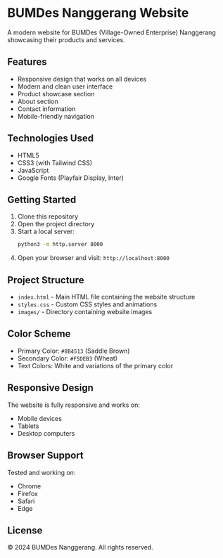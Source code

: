 # BUMDes Nanggerang Website

A modern website for BUMDes (Village-Owned Enterprise) Nanggerang showcasing their products and services.

## Features

- Responsive design that works on all devices
- Modern and clean user interface
- Product showcase section
- About section
- Contact information
- Mobile-friendly navigation

## Technologies Used

- HTML5
- CSS3 (with Tailwind CSS)
- JavaScript
- Google Fonts (Playfair Display, Inter)

## Getting Started

1. Clone this repository
2. Open the project directory
3. Start a local server:
   ```bash
   python3 -m http.server 8000
   ```
4. Open your browser and visit: `http://localhost:8000`

## Project Structure

- `index.html` - Main HTML file containing the website structure
- `styles.css` - Custom CSS styles and animations
- `images/` - Directory containing website images

## Color Scheme

- Primary Color: `#8B4513` (Saddle Brown)
- Secondary Color: `#F5DEB3` (Wheat)
- Text Colors: White and variations of the primary color

## Responsive Design

The website is fully responsive and works on:
- Mobile devices
- Tablets
- Desktop computers

## Browser Support

Tested and working on:
- Chrome
- Firefox
- Safari
- Edge

## License

© 2024 BUMDes Nanggerang. All rights reserved.
